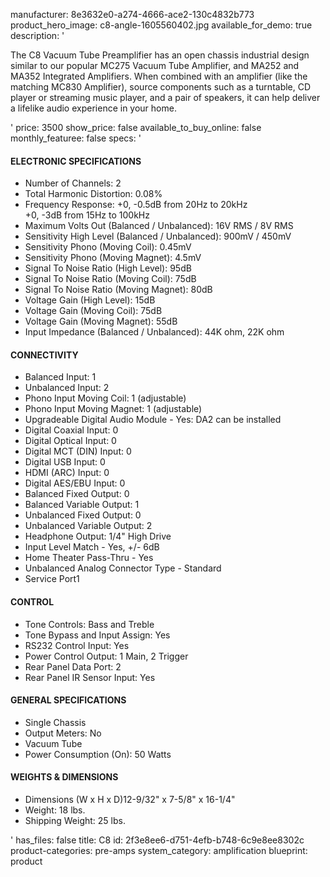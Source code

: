 manufacturer: 8e3632e0-a274-4666-ace2-130c4832b773
product_hero_image: c8-angle-1605560402.jpg
available_for_demo: true
description: '<p>The C8 Vacuum Tube Preamplifier has an open chassis industrial design similar to our popular MC275 Vacuum Tube Amplifier, and MA252 and MA352 Integrated Amplifiers. When combined with an amplifier (like the matching MC830 Amplifier), source components such as a turntable, CD player or streaming music player, and a pair of speakers, it can help deliver a lifelike audio experience in your home.&nbsp;&nbsp;</p>'
price: 3500
show_price: false
available_to_buy_online: false
monthly_featuree: false
specs: '<h4>ELECTRONIC SPECIFICATIONS</h4><ul><li>Number of Channels: 2</li><li>Total Harmonic Distortion: 0.08%</li><li>Frequency Response: +0, -0.5dB from 20Hz to 20kHz<br>+0, -3dB from 15Hz to 100kHz</li><li>Maximum Volts Out (Balanced / Unbalanced): 16V RMS / 8V RMS</li><li>Sensitivity High Level (Balanced / Unbalanced): 900mV / 450mV</li><li>Sensitivity Phono (Moving Coil): 0.45mV</li><li>Sensitivity Phono (Moving Magnet): 4.5mV</li><li>Signal To Noise Ratio (High Level): 95dB</li><li>Signal To Noise Ratio (Moving Coil): 75dB</li><li>Signal To Noise Ratio (Moving Magnet): 80dB</li><li>Voltage Gain (High Level): 15dB</li><li>Voltage Gain (Moving Coil): 75dB</li><li>Voltage Gain (Moving Magnet): 55dB</li><li>Input Impedance (Balanced / Unbalanced): 44K ohm, 22K ohm</li></ul><h4>CONNECTIVITY</h4><ul><li>Balanced Input: 1</li><li>Unbalanced Input: 2</li><li>Phono Input Moving Coil: 1 (adjustable)</li><li>Phono Input Moving Magnet: 1 (adjustable)</li><li>Upgradeable Digital Audio Module - Yes: DA2 can be installed</li><li>Digital Coaxial Input: 0</li><li>Digital Optical Input: 0</li><li>Digital MCT (DIN) Input: 0</li><li>Digital USB Input: 0</li><li>HDMI (ARC) Input: 0</li><li>Digital AES/EBU Input: 0</li><li>Balanced Fixed Output: 0</li><li>Balanced Variable Output: 1</li><li>Unbalanced Fixed Output: 0</li><li>Unbalanced Variable Output: 2</li><li>Headphone Output: 1/4" High Drive</li><li>Input Level Match - Yes, +/- 6dB</li><li>Home Theater Pass-Thru - Yes</li><li>Unbalanced Analog Connector Type - Standard</li><li>Service Port1</li></ul><h4>CONTROL</h4><ul><li>Tone Controls: Bass and Treble</li><li>Tone Bypass and Input Assign: Yes</li><li>RS232 Control Input: Yes</li><li>Power Control Output: 1 Main, 2 Trigger</li><li>Rear Panel Data Port: 2</li><li>Rear Panel IR Sensor Input: Yes</li></ul><h4>GENERAL SPECIFICATIONS</h4><ul><li>Single Chassis</li><li>Output Meters: No</li><li>Vacuum Tube</li><li>Power Consumption (On): 50 Watts</li></ul><h4>WEIGHTS &amp; DIMENSIONS</h4><ul><li>Dimensions (W x H x D)12-9/32" x 7-5/8" x 16-1/4"</li><li>Weight: 18 lbs.</li><li>Shipping Weight: 25 lbs.</li></ul>'
has_files: false
title: C8
id: 2f3e8ee6-d751-4efb-b748-6c9e8ee8302c
product-categories: pre-amps
system_category: amplification
blueprint: product
